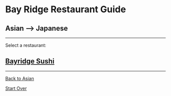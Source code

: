 # Bay Ridge Restaurant Guide
## Asian --> Japanese
---
Select a restaurant:
## [Bayridge Sushi](http://www.brsushi.com/)
---
[Back to Asian](asian.md)

[Start Over](../home.md)
